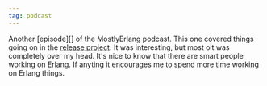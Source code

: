 ```yaml
---
tag: podcast
---
```


Another [episode][] of the MostlyErlang podcast. This one covered
things going on in the [release project][]. It was interesting, but
most oit was completely over my head. It's nice to know that there are
smart people working on Erlang. If anyting it encourages me to spend
more time working on Erlang things.

[link]: http://mostlyerlang.com/2015/03/17/471/
[release project]: http://release-project.eu
